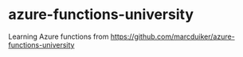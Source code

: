 # azure-functions-university
Learning Azure functions from https://github.com/marcduiker/azure-functions-university
